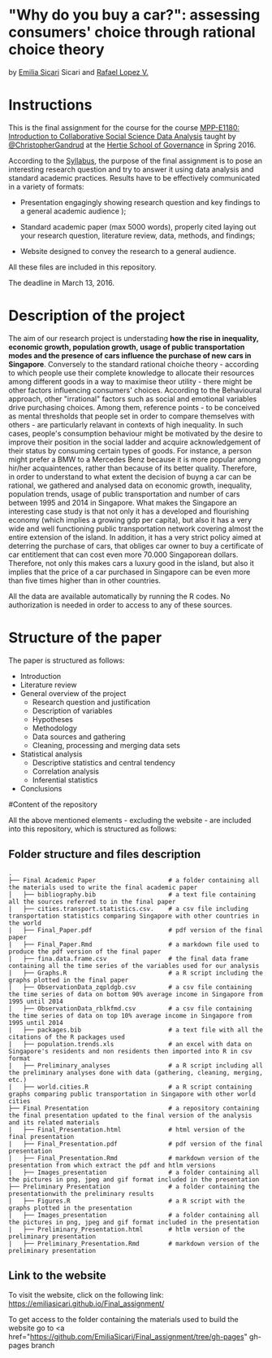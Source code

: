 # "Why do you buy a car?": assessing consumers' choice through rational choice theory
by <a href="https://github.com/EmiliaSicari">Emilia Sicari</a> Sicari</a> and <a href="https://github.com/rafalopezv">Rafael Lopez V.</a>

# Instructions
This is the final assignment for the course for the course <a href="https://github.com/HertieDataScience/SyllabusAndLectures" target="_blank">MPP-E1180: Introduction to Collaborative Social Science Data Analysis</a> taught by <a href="https://github.com/christophergandrud
" target="_blank">@ChristopherGandrud</a> at the <a href="https://hertie-school.berlin" target="_blank">Hertie School of Governance</a>  in Spring 2016.

According to the <a href="https://github.com/HertieDataScience/SyllabusAndLectures">Syllabus</a>, the purpose of the final assignment is to pose an interesting research question and try to answer it using data analysis and standard academic practices. Results have to be effectively communicated in a variety of formats:

- Presentation engagingly showing research question and key findings to a general academic audience );

- Standard academic paper (max 5000 words), properly cited laying out your research question, literature review, data, methods, and findings;

- Website designed to convey the research to a general audience.

All these files are included in this repository. 

The deadline in March 13, 2016. 

# Description of the project 

The aim of our research project is understading **how the rise in inequality, economic growth, population growth,  usage of public transportation modes and the presence of cars influence the purchase of new cars in Singapore**. 
Conversely to the standard rational choiche theory - according to which people use their complete knowledge to allocate their resources among different goods in a way to maximise theor utility - there might be other factors influencing consumers' choices. According to the Behavioural approach, other "irrational" factors such as social and emotional variables drive purchasing choices. Among them, reference points - to be conceived as mental thresholds that people set in order to compare themselves with others - are particularly relavant in contexts of high inequality. In such cases, people's consumption behaviour might be motivated by the desire to improve their position in the social ladder and acquire acknowledgement of their status by consuming certain types of goods. For instance, a person might prefer a BMW to a Mercedes Benz because it is more popular among hir/her acquaintences, rather than because of its better quality. 
Therefore, in order to understand to what extent the decision of buyng a car can be rational, we gathered and analysed data on economic growth, inequality, population trends, usage of public transportation and number of cars between 1995 and 2014 in Singapore. What makes the Singapore an interesting case study is that not only it has a developed and flourishing economy (which implies a growing gdp per capita), but also it has a very wide and well functioning public transportation network covering almost the entire extension of the island. In addition, it has a very strict policy aimed at deterring the purchase of cars, that obliges car owner to buy a certificate of car entitlement that can cost even more 70.000 Singaporean dollars. Therefore, not only this makes cars a luxury good in the island, but also it implies that the price of a car purchased in Singapore can be even more than five times higher than in other countries.

All the data are available automatically by running the R codes. No authorization is needed in order to access to any of these sources.

# Structure of the paper

The paper is structured as follows:
- Introduction
- Literature review
- General overview of the project
    + Research question and justification
    + Description of variables
    + Hypotheses
    + Methodology
    + Data sources and gathering
    + Cleaning, processing and merging data sets
- Statistical analysis
    + Descriptive statistics and central tendency
    + Correlation analysis
    + Inferential statistics
- Conclusions

#Content of the repository

All the above mentioned elements - excluding the website - are included into this repository, which is structured as follows:

## Folder structure and files description

    .
    ├── Final Academic Paper                    # a folder containing all the materials used to write the final academic paper
    │   ├── bibliography.bib                    # a text file containing all the sources referred to in the final paper
    |   ├── cities.transport.statistics.csv.    # a csv file including transportation statistics comparing Singapore with other countries in the world
    |   ├── Final_Paper.pdf                     # pdf version of the final paper 
    |   ├── Final_Paper.Rmd                     # a markdown file used to produce the pdf version of the final paper
    |   ├── fina.data.frame.csv                 # the final data frame containing all the time series of the variables used for our analysis
    |   ├── Graphs.R                            # a R script including the graphs plotted in the final paper
    |   ├── ObservationData_zqpldgb.csv         # a csv file containing the time series of data on bottom 90% average income in Singapore from 1995 until 2014    
    |   ├── ObservationData_rblkfmd.csv         # a csv file containing the time series of data on top 10% average income in Singapore from 1995 until 2014
    |   ├── packages.bib                        # a text file with all the citations of the R packages used
    |   ├── population.trends.xls               # an excel with data on Singapore's residents and non residents then imported into R in csv format
    |   ├── Preliminary_analyses                # a R script including all the preliminary analyses done with data (gathering, cleaning, merging, etc.)
    |   ├── world.cities.R                      # a R script containing graphs comparing public transportation in Singapore with other world cities   
    ├── Final Presentation                      # a repository containing the final presentation updated to the final version of the analysis and its related materials
    |   ├── Final_Presentation.html             # html version of the final presentation
    |   ├── Final_Presentation.pdf              # pdf version of the final presentation
    |   ├── Final_Presentation.Rmd              # markdown version of the presentation from which extract the pdf and htlm versions
    |   ├── Images_presentation                 # a folder containing all the pictures in png, jpeg and gif format included in the presentation
    ├── Preliminary Presentation                # a folder containing the presentationwith the preliminary results
    |   ├── Figures.R                           # a R script with the graphs plotted in the presentation
    |   ├── Images_presentation                 # a folder containing all the pictures in png, jpeg and gif format included in the presentation
    |   ├── Preliminary_Presentation.html       # htlm version of the preliminary presentation
    |   ├── Preliminary_Presentation.Rmd        # markdown version of the preliminary presentation
   
## Link to the website

To visit the website, click on the following link: https://emiliasicari.github.io/Final_assignment/

To get access to the folder containing the materials used to build the website go to <a href="https://github.com/EmiliaSicari/Final_assignment/tree/gh-pages" gh-pages branch</a> 

